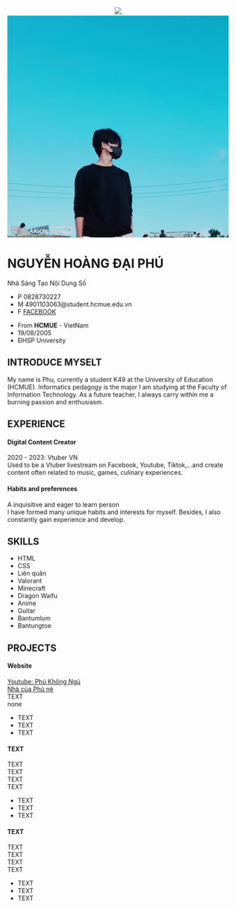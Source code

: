 <!DOCTYPE html>
<html lang="en">
<head>
    <meta charset="UTF-8">
    <meta http-equiv="X-UA-Compatible" content="IE=edge">
    <meta name="viewport" content="width=device-width, initial-scale=1.0">
    <title>soyeulilich</title>
    <link rel="stylesheet" href="style.css">
    <link rel="stylesheet" href="https://cdnjs.cloudflare.com/ajax/libs/font-awesome/6.2.1/css/all.min.css">
    <link rel = "shortcut icon" type = "image/png" href = "https://forum.ngocrongonline.com/app/view/forum/15825212698171.jpg" / >
    <center>
    <img src="https://hcmue.edu.vn/images/106116969_306361297423538_2421300353161578289_n.png"></div>
    </center>
</head>    
<body>
    <div class="container">
       <div class="avatar">
        <img src="ảnh ngầu.jpg" alt="">
       </div>
       <div class="name">
            <h1>NGUYỄN HOÀNG ĐẠI PHÚ</h1>
            <div class="specialize">Nhà Sáng Tạo Nội Dung Số</div>
            <ul class="contact">
                <li>
                    <span>P</span> 0828730227
                </li>
                <li>
                    <span>M</span> 4901103063@student.hcmue.edu.vn
                </li>
                <li>
                    <span>F</span> <a href="https://www.facebook.com/puespuas/" target="_blank">FACEBOOK</a>
                </li>
            </ul>
       </div>
       <div class="info">
            <ul>
                <li>From <b>HCMUE</b> - VietNam</li>
                <li>19/08/2005</li>
                <li>ĐHSP University</li>
            </ul>
       </div>
       <div class="intro">
        <h2>INTRODUCE MYSELT</h2>
        My name is Phu, currently a student K49 at the University of Education (HCMUE). Informatics pedagogy is the major I am studying at the Faculty of Information Technology. As a future teacher, I always carry within me a burning passion and enthusiasm.
       </div>
       <div class="experience">
        <h2>EXPERIENCE</h2>
        <div class="item">
            <h4>Digital Content Creator</h4>
            <div class="time">
               <span>2020 - 2023:</span>
               <span>Vtuber VN</span>
            </div>
            <div class="des">
                Used to be a Vtuber livestream on Facebook, Youtube, Tiktok,...and create content often related to music, games, culinary experiences.
            </div>
        </div>
            <div class="item">
                <h4>Habits and preferences</h4>
                <div class="time">
                   <span></span>    
                   <span>A inquisitive and eager to learn person    </span>
                </div>
                <div class="des">
                    I have formed many unique habits and interests for myself. Besides, I also constantly gain experience and develop.
                </div>
            </div>
            <h2 class="skills">
                SKILLS
            </h2>
            <ul>
                <li>HTML</li>
                <li>CSS</li>
                <li>Liên quân</li>
                <li>Valorant</li>
                <li>Minecraft</li>
                <li>Dragon Waifu</li>
                <li>Anime</li>
                <li>Guitar</li>
                <li>Bantumlum</li>
                <li>Bantungtoe</li>
            </ul>
       </div>
       <div class="project">
        <h2>PROJECTS</h2>
        <div class="item">
            <h4>Website</h4>
            <div class="web">
                <a href="https://www.youtube.com/@phukhongngu4576" target="_blank">Youtube: Phú Không Ngủ</a>
            </div>
            <div class="web">
                <a href=" https://discord.gg/Cz9X2kE2tE" target="_blank">Nhà của Phú nè</a>
            </div>
            <div class="location">
                TEXT
            </div>
            <div class="des">
                none
                <ul>
                    <li>TEXT</li>
                    <li>TEXT</li>
                    <li>TEXT</li>
                </ul>
            </div>
        </div>
        <div class="item">
            <h4>TEXT</h4>
            <div class="time">
                TEXT
            </div>
            <div class="web">
                TEXT
            </div>
            <div class="location">
                TEXT
            </div>
            <div class="des">
                TEXT
                <ul>
                    <li>TEXT</li>
                    <li>TEXT</li>
                    <li>TEXT</li>
                </ul>
            </div>
        </div>
        <div class="item">
            <h4>TEXT</h4>
            <div class="time">
               TEXT
            </div>
            <div class="web">
               TEXT
            </div>
            <div class="location">
                TEXT
            </div>
            <div class="des">
                TEXT
                <ul>
                    <li>TEXT</li>
                    <li>TEXT</li>
                    <li>TEXT</li>
                </ul>
            </div>
        </div>

